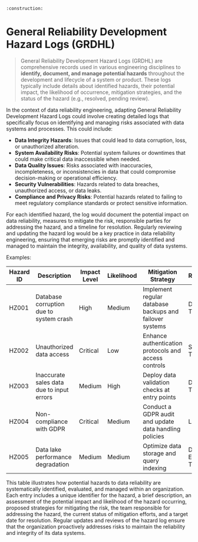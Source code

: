 ```admonish warning title="Page under construction"
:construction:
```

# General Reliability Development Hazard Logs (GRDHL)
>
> General Reliability Development Hazard Logs (GRDHL) are comprehensive records used in various engineering disciplines to **identify, document, and manage potential hazards** throughout the development and lifecycle of a system or product. These logs typically include details about identified hazards, their potential impact, the likelihood of occurrence, mitigation strategies, and the status of the hazard (e.g., resolved, pending review).

In the context of data reliability engineering, adapting General Reliability Development Hazard Logs could involve creating detailed logs that specifically focus on identifying and managing risks associated with data systems and processes. This could include:

* **Data Integrity Hazards**: Issues that could lead to data corruption, loss, or unauthorized alteration.
* **System Availability Risks**: Potential system failures or downtimes that could make critical data inaccessible when needed.
* **Data Quality Issues**: Risks associated with inaccuracies, incompleteness, or inconsistencies in data that could compromise decision-making or operational efficiency.
* **Security Vulnerabilities**: Hazards related to data breaches, unauthorized access, or data leaks.
* **Compliance and Privacy Risks**: Potential hazards related to failing to meet regulatory compliance standards or protect sensitive information.

For each identified hazard, the log would document the potential impact on data reliability, measures to mitigate the risk, responsible parties for addressing the hazard, and a timeline for resolution. Regularly reviewing and updating the hazard log would be a key practice in data reliability engineering, ensuring that emerging risks are promptly identified and managed to maintain the integrity, availability, and quality of data systems.

Examples:

<table>
    <thead>
        <tr>
            <th>Hazard ID</th>
            <th>Description</th>
            <th>Impact Level</th>
            <th>Likelihood</th>
            <th>Mitigation Strategy</th>
            <th>Responsible</th>
            <th>Status</th>
            <th>Due Date</th>
        </tr>
    </thead>
    <tbody>
        <tr>
            <td>HZ001</td>
            <td>Database corruption due to system crash</td>
            <td>High</td>
            <td>Medium</td>
            <td>Implement regular database backups and failover systems</td>
            <td>Data Ops Team</td>
            <td>In Progress</td>
            <td>2023-03-15</td>
        </tr>
        <tr>
            <td>HZ002</td>
            <td>Unauthorized data access</td>
            <td>Critical</td>
            <td>Low</td>
            <td>Enhance authentication protocols and access controls</td>
            <td>Security Team</td>
            <td>Open</td>
            <td>2023-04-01</td>
        </tr>
        <tr>
            <td>HZ003</td>
            <td>Inaccurate sales data due to input errors</td>
            <td>Medium</td>
            <td>High</td>
            <td>Deploy data validation checks at entry points</td>
            <td>Data Quality Team</td>
            <td>Resolved</td>
            <td>2023-02-28</td>
        </tr>
        <tr>
            <td>HZ004</td>
            <td>Non-compliance with GDPR</td>
            <td>Critical</td>
            <td>Medium</td>
            <td>Conduct a GDPR audit and update data handling policies</td>
            <td>Legal Team</td>
            <td>In Progress</td>
            <td>2023-05-10</td>
        </tr>
        <tr>
            <td>HZ005</td>
            <td>Data lake performance degradation</td>
            <td>Medium</td>
            <td>Medium</td>
            <td>Optimize data storage and query indexing</td>
            <td>Data Engineering Team</td>
            <td>Open</td>
            <td>2023-04-15</td>
        </tr>
    </tbody>
</table>

This table illustrates how potential hazards to data reliability are systematically identified, evaluated, and managed within an organization. Each entry includes a unique identifier for the hazard, a brief description, an assessment of the potential impact and likelihood of the hazard occurring, proposed strategies for mitigating the risk, the team responsible for addressing the hazard, the current status of mitigation efforts, and a target date for resolution. Regular updates and reviews of the hazard log ensure that the organization proactively addresses risks to maintain the reliability and integrity of its data systems.
